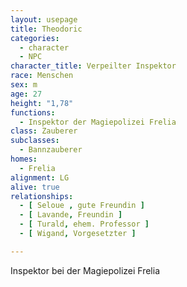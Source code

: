```yaml
---
layout: usepage
title: Theodoric
categories:
  - character
  - NPC
character_title: Verpeilter Inspektor
race: Menschen
sex: m
age: 27
height: "1,78"
functions:
  - Inspektor der Magiepolizei Frelia
class: Zauberer
subclasses:
  - Bannzauberer
homes:
  - Frelia
alignment: LG
alive: true
relationships:
  - [ Seloue , gute Freundin ]
  - [ Lavande, Freundin ]
  - [ Turald, ehem. Professor ]
  - [ Wigand, Vorgesetzter ]

---
```


Inspektor bei der Magiepolizei Frelia
